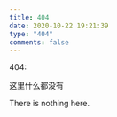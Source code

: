 ```yaml
---
title: 404
date: 2020-10-22 19:21:39
type: "404"
comments: false
---
```


404:

这里什么都没有

There is nothing here.

<!-- 
WARN  The following links are broken:
WARN     - https://framist.github.io/2022/01/26/%E5%BB%BA%E7%AB%99%E5%AE%9E%E9%AA%8C
WARN     - https://beian.miit.gov.cn
WARN     - https://securitytrails.com/dns-trails
WARN     - https://cdcq/githuh.io
WARN     - https://blog.wanan.world
WARN     - https://www.cnblogs.com/flukehn
WARN     - https://masternoah.lofter.com
WARN     - https://twitter.com/arttnba3
WARN     - https://plus.google.com/arttnba
WARN     - http://yunq1ao.com
WARN     - http://www.la0t0ng.top
WARN     - https://carp2i.github.io
WARN     - https://cracke-s-j.github.io/archives
WARN     - https://en.wikipedia.org/wiki/Legendre_polynomials
WARN     - http://composingprograms.com/pages/15-control.html
WARN     - https://cs61a.org/assets/slides/04-Higher-Order_Functions_1pp.pdf
WARN     - https://cs61a.org/assets/slides/05-Environments_1pp.pdf
WARN     - http://composingprograms.com/pages/32-functional-programming.html
WARN     - https://zh.wikipedia.org/zh-cn/%E5%B0%BE%E8%B0%83%E7%94%A8
WARN     - https://cs61a.org/proj/scheme_contest
WARN     - http://framist-bucket-openread.oss-cn-shanghai.aliyuncs.com/img/net-img-artwork-20221206011130-xgyc2n4.png)
WARN     - https://zh.wikipedia.org/wiki/Prolog
WARN     - https://www.iteye.com/blog/mouselearnjava-1959690
WARN     - https://raw.githubusercontent.com/framist/egg-language-server/main/doc/asserts/icon.svg
WARN     - https://github.com/blurbdust/AFL%EF%BC%88%E6%88%96%E8%80%85%E4%BD%BF%E7%94%A8
WARN     - https://www.gnu.org/software/coreutils/manual/coreutils.html%EF%BC%89%E3%80%82
WARN     - https://brainly.com/question/15293990
WARN     - https://github.com/yuexiavqiufeng
WARN     - https://blog.csdn.net/qq_22644927/article/details/106991213
WARN     - https://bbs.xdsec.org/u/Dnull
WARN     - https://zazalu.space/2019/06/14/ubuntu18-04%E5%AE%89%E8%A3%85mysql8-0-16-Community
WARN     - https://github.com/Audi-1/sqli-labs.git
WARN     - https://github.com/sqlmapproject/sqlmap
WARN     - http://www.vuin.cn/6644
WARN     - https://ctf-wiki.org/pwn/readme
WARN     - https://github.com/Criviere/os
WARN     - https://bbs.xdsec.org/d/712-0x00
WARN     - https://bbs.xdsec.org/u/Reverier
WARN     - https://bbs.xdsec.org/u/%E5%A4%A9%E4%B8%8A%E7%9A%84%E5%9B%A0%E5%B9%A1
WARN     - https://github.com/hackmdio/codimd
WARN     - https://hackmd.io/c/codimd-documentation/%2Fs%2Fcodimd-docker-deployment
WARN     - http://framispark.cn
WARN     - https://hackmd.io/s/codimd-oauth-github
WARN     - https://github.com/Chia-Network/chia-blockchain/wiki/Raspberry-Pi
WARN     - https://github-readme-stats.vercel.app/api?username=framist
WARN     - https://github-readme-stats.vercel.app/api/top-langs/?username=framist
WARN     - https://blog.csdn.net/qq_31481187/article/details/108025512
WARN     - https://www.xiaobaijidi.cn/t/55299
WARN     - https://www.cnblogs.com/s1ye/p/9021202.html
WARN     - https://blog.csdn.net/zjjhwz2014/article/details/104084751
WARN     - https://www.wootec.top/2020/05/17/minil-ctf-wp
WARN     - https://framist.github.io/2020/10/09/%E3%80%90moeCTF%E9%A2%98%E8%A7%A3-0x00%E3%80%91%E5%BA%8F
WARN     - https://framist.github.io/2020/10/09/%E3%80%90moeCTF%E9%A2%98%E8%A7%A3-0x01%E3%80%91Reverse
WARN     - https://framist.github.io/2020/10/09/%E3%80%90moeCTF%E9%A2%98%E8%A7%A3-0x02%E3%80%91Pwn
WARN     - https://framist.github.io/2020/10/12/%E3%80%90moeCTF%E9%A2%98%E8%A7%A3-0x03%E3%80%91Algorithm
WARN     - https://framist.github.io/2020/10/12/%E3%80%90moeCTF%E9%A2%98%E8%A7%A3-0x04%E3%80%91Crypto
WARN     - https://framist.github.io/2020/10/15/%E3%80%90moeCTF%E9%A2%98%E8%A7%A3-0x05%E3%80%91Misc
WARN     - https://framist.github.io/2020/10/25/%E3%80%90moeCTF%E9%A2%98%E8%A7%A3-0x06%E3%80%91Web
WARN     - https://arttnba3.cn/2020/09/07/%E3%80%90CTF%E9%A2%98%E8%A7%A3-0x03%E3%80%91moeCTF2020-write-up-by-arttnb3
WARN     - https://jvav.top
WARN     - https://bbs.pediy.com/thread-259723.html
WARN     - http://web.moectf.online/GET
WARN     - https://www.wootec.top/2020/08/06/GET
WARN     - http://web.moectf.online/GET/?a=flag
WARN     - http://web.moectf.online/POST
WARN     - https://www.wootec.top/2020/08/07/POST
WARN     - http://web.moectf.online/bis
WARN     - https://moectf.online/introduction
WARN     - https://moectf.online/qa
WARN     - http://39.98.86.109
WARN     - http://39.97.238.171
WARN     - http://web.moectf.online/include
WARN     - http://web.moectf.online/unserialize
WARN     - http://web.moectf.online/unserialize/?flag=O
WARN     - https://ourmail.cn/%E4%B8%AD%E8%BF%9B%E4%B8%80%E6%AD%A5%E5%AF%BB%E6%89%BE%E4%BF%A1%E6%81%AF -->
